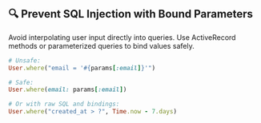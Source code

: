 ## 🔍 Prevent SQL Injection with Bound Parameters

Avoid interpolating user input directly into queries. Use ActiveRecord methods or parameterized queries to bind values safely.

```ruby
# Unsafe:
User.where("email = '#{params[:email]}'")

# Safe:
User.where(email: params[:email])

# Or with raw SQL and bindings:
User.where("created_at > ?", Time.now - 7.days)
```

